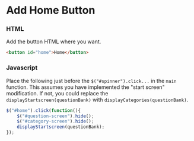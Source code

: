 # Add Home Button

### HTML
Add the button HTML where you want.

```html
<button id="home">Home</button>
```

### Javascript

Place the following just before the `$("#spinner").click...` in the `main` function. This assumes you have implemented the "start screen" modification. If not, you could replace the `displayStartscreen(questionBank)` with `displayCategories(questionBank)`.

``` javascript
$("#home").click(function(){
    $("#question-screen").hide();
    $("#category-screen").hide();
    displayStartscreen(questionBank);
});
  ```